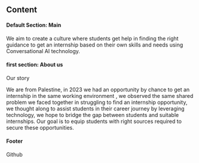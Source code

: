 ## Content


#### Default Section: Main 

We aim to create a culture where students get help in finding the right guidance to get an internship based on their own skills and needs using Conversational AI technology. 

#### first section: About us 

Our story

We are from Palestine, in 2023 we had an opportunity by chance to get an internship in the same working environment , we observed the same shared problem we faced together in struggling to find an internship opportunity, we thought along to assist students in their career journey by leveraging technology, we hope to bridge the gap between students and suitable internships. Our goal is to equip students with right sources required to secure these opportunities.

#### Footer

Github
